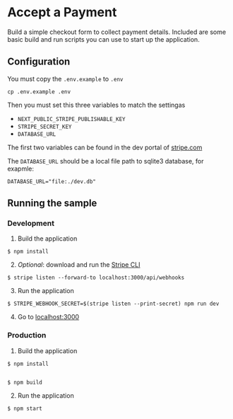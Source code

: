 # Accept a Payment

Build a simple checkout form to collect payment details. Included are some basic
build and run scripts you can use to start up the application.

## Configuration

You must copy the `.env.example` to `.env`

```console
cp .env.example .env
```

Then you must set this three variables to match the settingas

- `NEXT_PUBLIC_STRIPE_PUBLISHABLE_KEY`
- `STRIPE_SECRET_KEY`
- `DATABASE_URL`

The first two variables can be found in the dev portal of [stripe.com](https://stripe.com)

The `DATABASE_URL` should be a local file path to sqlite3 database, for exapmle:

```
DATABASE_URL="file:./dev.db"
```

## Running the sample

### Development

1. Build the application

```shell
$ npm install
```

2. _Optional_: download and run the [Stripe CLI](https://stripe.com/docs/stripe-cli)

```shell
$ stripe listen --forward-to localhost:3000/api/webhooks
```

3. Run the application

```shell
$ STRIPE_WEBHOOK_SECRET=$(stripe listen --print-secret) npm run dev
```

4. Go to [localhost:3000](http://localhost:3000)

### Production

1. Build the application

```shell
$ npm install


$ npm build
```

2. Run the application

```shell
$ npm start
```
